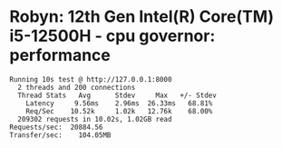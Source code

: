 
Robyn:  12th Gen Intel(R) Core(TM) i5-12500H - cpu governor: performance
===
```
Running 10s test @ http://127.0.0.1:8000
  2 threads and 200 connections
  Thread Stats   Avg      Stdev     Max   +/- Stdev
    Latency     9.56ms    2.96ms  26.33ms   68.81%
    Req/Sec    10.52k     1.02k   12.76k    68.00%
  209302 requests in 10.02s, 1.02GB read
Requests/sec:  20884.56
Transfer/sec:    104.05MB

```
